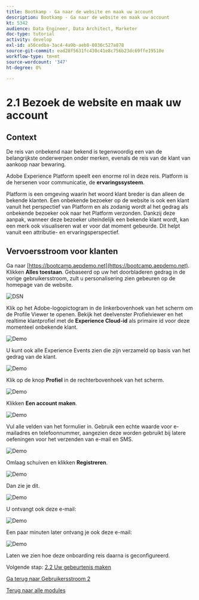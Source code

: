 ```yaml
---
title: Bootkamp - Ga naar de website en maak uw account
description: Bootkamp - Ga naar de website en maak uw account
kt: 5342
audience: Data Engineer, Data Architect, Marketer
doc-type: tutorial
activity: develop
exl-id: a56cedba-3ac4-4a9b-aeb8-8036c527a878
source-git-commit: ead28f5631fc430c41e8c756b23dc69ffe19510e
workflow-type: tm+mt
source-wordcount: '347'
ht-degree: 0%

---
```


# 2.1 Bezoek de website en maak uw account

## Context

De reis van onbekend naar bekend is tegenwoordig een van de belangrijkste onderwerpen onder merken, evenals de reis van de klant van aankoop naar bewaring.

Adobe Experience Platform speelt een enorme rol in deze reis. Platform is de hersenen voor communicatie, de **ervaringssysteem**.

Platform is een omgeving waarin het woord klant breder is dan alleen de bekende klanten. Een onbekende bezoeker op de website is ook een klant vanuit het perspectief van Platform en als zodanig wordt al het gedrag als onbekende bezoeker ook naar het Platform verzonden. Dankzij deze aanpak, wanneer deze bezoeker uiteindelijk een bekende klant wordt, kan een merk ook visualiseren wat er voor dat moment gebeurde. Dit helpt vanuit een attributie- en ervaringsperspectief.

## Vervoersstroom voor klanten

Ga naar [https://bootcamp.aepdemo.net](https://bootcamp.aepdemo.net). Klikken **Alles toestaan**. Gebaseerd op uw het doorbladeren gedrag in de vorige gebruikersstroom, zult u personalisering zien gebeuren op de homepage van de website.

![DSN](./images/web8.png)

Klik op het Adobe-logopictogram in de linkerbovenhoek van het scherm om de Profile Viewer te openen. Bekijk het deelvenster Profielviewer en het realtime klantprofiel met de **Experience Cloud-id** als primaire id voor deze momenteel onbekende klant.

![Demo](./images/pv1.png)

U kunt ook alle Experience Events zien die zijn verzameld op basis van het gedrag van de klant.

![Demo](./images/pv3.png)

Klik op de knop **Profiel** in de rechterbovenhoek van het scherm.

![Demo](./images/pv4.png)

Klikken **Een account maken**.

![Demo](./images/pv5.png)

Vul alle velden van het formulier in. Gebruik een echte waarde voor e-mailadres en telefoonnummer, aangezien deze worden gebruikt bij latere oefeningen voor het verzenden van e-mail en SMS.

![Demo](./images/pv7.png)

Omlaag schuiven en klikken **Registreren**.

![Demo](./images/pv8.png)

Dan zie je dit.

![Demo](./images/pv9.png)

U ontvangt ook deze e-mail:

![Demo](./images/pv10.png)

Een paar minuten later ontvang je ook deze e-mail:

![Demo](./images/pv11.png)

Laten we zien hoe deze onboarding reis daarna is geconfigureerd.

Volgende stap: [2.2 Uw gebeurtenis maken](./ex2.md)

[Ga terug naar Gebruikersstroom 2](./uc2.md)

[Terug naar alle modules](../../overview.md)
